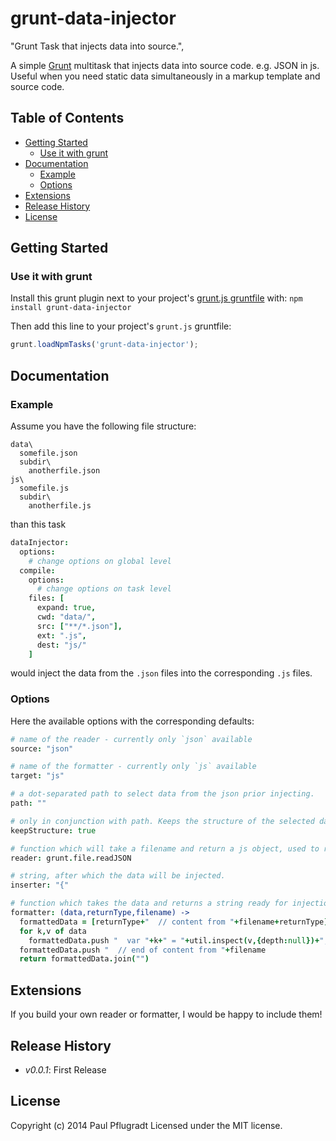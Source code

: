 # grunt-data-injector

"Grunt Task that injects data into source.",
  
A simple [Grunt][grunt] multitask that injects data into source code. e.g. JSON in js.
Useful when you need static data simultaneously in a markup template and source code. 


## Table of Contents

<!-- toc -->
* [Getting Started](#getting-started)
  * [Use it with grunt](#use-it-with-grunt)
* [Documentation](#documentation)
  * [Example](#example)
  * [Options](#options)
* [Extensions](#extensions)
* [Release History](#release-history)
* [License](#license)

<!-- toc stop -->
## Getting Started

### Use it with grunt

Install this grunt plugin next to your project's [grunt.js gruntfile][getting_started] with: `npm install grunt-data-injector`

Then add this line to your project's `grunt.js` gruntfile:

```javascript
grunt.loadNpmTasks('grunt-data-injector');
```

[grunt]: https://github.com/cowboy/grunt
[getting_started]: https://github.com/cowboy/grunt/blob/master/docs/getting_started.md

## Documentation
### Example
Assume you have the following file structure:
```
data\
  somefile.json
  subdir\
    anotherfile.json
js\
  somefile.js
  subdir\
    anotherfile.js
```
than this task
```coffee
dataInjector:
  options:
    # change options on global level
  compile:
    options:
      # change options on task level
    files: [
      expand: true,
      cwd: "data/",
      src: ["**/*.json"],
      ext: ".js",
      dest: "js/"   
    ]
```
would inject the data from the `.json` files into the corresponding `.js` files.

### Options
Here the available options with the corresponding defaults:
```coffee
# name of the reader - currently only `json` available
source: "json"

# name of the formatter - currently only `js` available
target: "js"

# a dot-separated path to select data from the json prior injecting.
path: ""

# only in conjunction with path. Keeps the structure of the selected data if set.
keepStructure: true

# function which will take a filename and return a js object, used to read the data.
reader: grunt.file.readJSON

# string, after which the data will be injected.
inserter: "{"

# function which takes the data and returns a string ready for injection
formatter: (data,returnType,filename) ->
  formattedData = [returnType+"  // content from "+filename+returnType]
  for k,v of data
    formattedData.push "  var "+k+" = "+util.inspect(v,{depth:null})+";"+returnType
  formattedData.push "  // end of content from "+filename
  return formattedData.join("")
```
## Extensions

If you build your own reader or formatter, I would be happy to include them!

## Release History

 - *v0.0.1*: First Release

## License
Copyright (c) 2014 Paul Pflugradt
Licensed under the MIT license.
